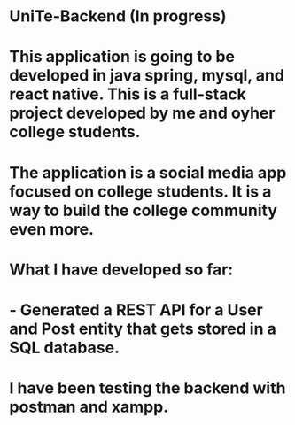 # UniTe-Backend (In progress) 
# This application is going to be developed in java spring, mysql, and react native. This is a full-stack project developed by me and oyher college students.
# The application is a social media app focused on college students. It is a way to build the college community even more. 
# What I have developed so far:
#   - Generated a REST API for a User and Post entity that gets stored in a SQL database. 
# I have been testing the backend with postman and xampp. 
